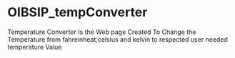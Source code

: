 # OIBSIP_tempConverter
Temperature Converter Is the Web page Created To Change the Temperature from fahreinheat,celsius and kelvin to respected user needed temperature Value
